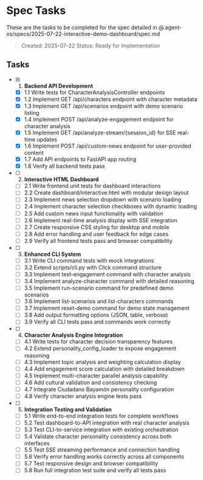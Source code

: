 # Spec Tasks

These are the tasks to be completed for the spec detailed in @.agent-os/specs/2025-07-22-interactive-demo-dashboard/spec.md

> Created: 2025-07-22
> Status: Ready for Implementation

## Tasks

- [x] 1. **Backend API Development**

  - [x] 1.1 Write tests for CharacterAnalysisController endpoints
  - [x] 1.2 Implement GET /api/characters endpoint with character metadata
  - [x] 1.3 Implement GET /api/scenarios endpoint with demo scenario listing
  - [x] 1.4 Implement POST /api/analyze-engagement endpoint for character analysis
  - [x] 1.5 Implement GET /api/analyze-stream/{session_id} for SSE real-time updates
  - [x] 1.6 Implement POST /api/custom-news endpoint for user-provided content
  - [x] 1.7 Add API endpoints to FastAPI app routing
  - [x] 1.8 Verify all backend tests pass

- [ ] 2. **Interactive HTML Dashboard**

  - [ ] 2.1 Write frontend unit tests for dashboard interactions
  - [ ] 2.2 Create dashboard/interactive.html with modular design layout
  - [ ] 2.3 Implement news selection dropdown with scenario loading
  - [ ] 2.4 Implement character selection checkboxes with dynamic loading
  - [ ] 2.5 Add custom news input functionality with validation
  - [ ] 2.6 Implement real-time analysis display with SSE integration
  - [ ] 2.7 Create responsive CSS styling for desktop and mobile
  - [ ] 2.8 Add error handling and user feedback for edge cases
  - [ ] 2.9 Verify all frontend tests pass and browser compatibility

- [ ] 3. **Enhanced CLI System**

  - [ ] 3.1 Write CLI command tests with mock integrations
  - [ ] 3.2 Extend scripts/cli.py with Click command structure
  - [ ] 3.3 Implement test-engagement command with character analysis
  - [ ] 3.4 Implement analyze-character command with detailed reasoning
  - [ ] 3.5 Implement run-scenario command for predefined demo scenarios
  - [ ] 3.6 Implement list-scenarios and list-characters commands
  - [ ] 3.7 Implement reset-demo command for demo state management
  - [ ] 3.8 Add output formatting options (JSON, table, verbose)
  - [ ] 3.9 Verify all CLI tests pass and commands work correctly

- [ ] 4. **Character Analysis Engine Integration**

  - [ ] 4.1 Write tests for character decision transparency features
  - [ ] 4.2 Extend personality_config_loader to expose engagement reasoning
  - [ ] 4.3 Implement topic analysis and weighting calculation display
  - [ ] 4.4 Add engagement score calculation with detailed breakdown
  - [ ] 4.5 Implement multi-character parallel analysis capability
  - [ ] 4.6 Add cultural validation and consistency checking
  - [ ] 4.7 Integrate Ciudadano Bayamón personality configuration
  - [ ] 4.8 Verify character analysis engine tests pass

- [ ] 5. **Integration Testing and Validation**
  - [ ] 5.1 Write end-to-end integration tests for complete workflows
  - [ ] 5.2 Test dashboard-to-API integration with real character analysis
  - [ ] 5.3 Test CLI-to-service integration with existing orchestration
  - [ ] 5.4 Validate character personality consistency across both interfaces
  - [ ] 5.5 Test SSE streaming performance and connection handling
  - [ ] 5.6 Verify error handling works correctly across all components
  - [ ] 5.7 Test responsive design and browser compatibility
  - [ ] 5.8 Run full integration test suite and verify all tests pass
